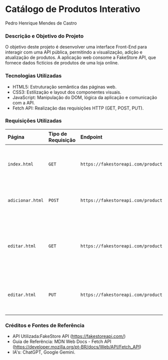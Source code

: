 # Catálogo de Produtos Interativo

Pedro Henrique Mendes de Castro

### Descrição e Objetivo do Projeto

O objetivo deste projeto é desenvolver uma interface Front-End para interagir com uma API pública, permitindo a visualização, adição e atualização de produtos. A aplicação web consome a FakeStore API, que fornece dados fictícios de produtos de uma loja online.

### Tecnologias Utilizadas

* HTML5: Estruturação semântica das páginas web.
* CSS3: Estilização e layout dos componentes visuais.
* JavaScript: Manipulação do DOM, lógica da aplicação e comunicação com a API.
* Fetch API: Realização das requisições HTTP (GET, POST, PUT).

### Requisições Utilizadas

| Página | Tipo de Requisição | Endpoint | Descrição |
| :--- | :--- | :--- | :--- |
| `index.html` | `GET` | `https://fakestoreapi.com/products` | Carrega e exibe a lista de produtos na página principal. |
| `adicionar.html` | `POST` | `https://fakestoreapi.com/products` | Envia os dados de um novo produto para a API. |
| `editar.html` | `GET` | `https://fakestoreapi.com/products/{id}` | Busca os dados de um produto específico para preencher o formulário. |
| `editar.html` | `PUT` | `https://fakestoreapi.com/products/{id}` | Envia os dados atualizados de um produto para a API. |

### Créditos e Fontes de Referência

* API Utilizada:FakeStore API (https://fakestoreapi.com/)
* Guia de Referência: MDN Web Docs - Fetch API (https://developer.mozilla.org/pt-BR/docs/Web/API/Fetch_API)
* IA's: ChatGPT, Google Gemini.